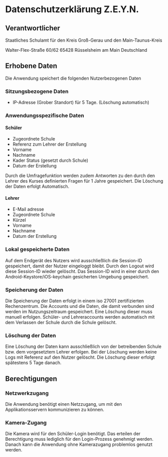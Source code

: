 # Datenschutzerklärung Z.E.Y.N.

## Verantwortlicher

Staatliches Schulamt für den Kreis Groß-Gerau und den Main-Taunus-Kreis

Walter-Flex-Straße 60/62
65428 Rüsselsheim am Main
Deutschland

## Erhobene Daten

Die Anwendung speichert die folgenden Nutzerbezogenen Daten



### Sitzungsbezogene Daten
 - IP-Adresse (Grober Standort) für 5 Tage. (Löschung automatisch)

### Anwendungsspezifische Daten
#### Schüler
 - Zugeordnete Schule
 - Referenz zum Lehrer der Erstellung
 - Vorname
 - Nachname
 - Kader Status (gesetzt durch Schule)
 - Datum der Erstellung

Durch die Umfragefunktion werden zudem Antworten zu den durch den Lehrer des Kurses definierten Fragen für 1 Jahre gespeichert. Die Löschung der Daten erfolgt Automatisch.

#### Lehrer
 - E-Mail adresse
 - Zugeordnete Schule
 - Kürzel
 - Vorname
 - Nachname
 - Datum der Erstellung

### Lokal gespeicherte Daten
Auf dem Endgerät des Nutzers wird ausschließlich die Session-ID gespeichert, damit der Nutzer eingeloggt bleibt. 
Durch den Logout wird diese Session-ID wieder gelöscht. Das Session-ID wird in einer durch den Android-Keystore/iOS-keychain gesicherten Umgebung gespeichert.

### Speicherung der Daten
Die Speicherung der Daten erfolgt in einem iso 27001 zertifizierten Rechenzentrum. Die Accounts und die Daten, die damit verbunden sind werden im Nutzungszeitraum gespeichert. Eine Löschung dieser muss manuell erfolgen. Schüler- und Lehreraccounts werden automatisch mit dem Verlassen der Schule durch die Schule gelöscht.

### Löschung der Daten
Eine Löschung der Daten kann ausschließlich von der betreibenden Schule bzw. dem vorgesetztem Lehrer erfolgen. Bei der Löschung werden keine Logs mit Referenz auf den Nutzer gelöscht. Die Löschung dieser erfolgt spätestens 5 Tage danach.

## Berechtigungen

### Netzwerkzugang
Die Anwendung benötigt einen Netzzugang, um mit den Applikationsservern kommunizieren zu können.

### Kamera-Zugang
Die Kamera wird für den Schüler-Login benötigt. Das erteilen der Berechtigung muss lediglich für den Login-Prozess genehmigt werden. Danach kann die Anwendung ohne Kamerazugang problemlos genutzt werden. 
